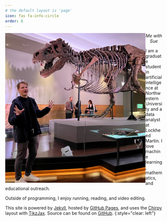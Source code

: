 ```yaml
---
# the default layout is 'page'
icon: fas fa-info-circle
order: 6
---
```


<img align='left' src="assets/img/ahhhh.jpg" alt="drawing" width="450">
 <p style="text-align:center;"><i> Me with Sue </i></p>

I am a graduate student in artificial intelligence at Northwestern University and a data analyst at Lockheed Martin. I love machine learning, mathematics, and educational outreach.

Outside of programming, I enjoy running, reading, and video editing.

This site is powered by [Jekyll](https://jekyllrb.com/), hosted by [GitHub Pages](https://pages.github.com/), and uses the [Chirpy](https://github.com/cotes2020/jekyll-theme-chirpy) layout with [TikzJax](https://tikzjax.com/). Source can be found on [GitHub](https://github.com/JackHanke/JackHanke.github.io).
{:style="clear: left"}


